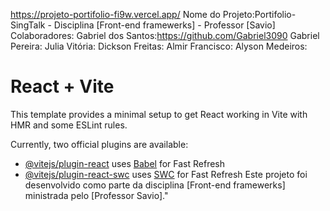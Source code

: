 https://projeto-portifolio-fi9w.vercel.app/
Nome do Projeto:Portifolio-SingTalk - Disciplina [Front-end framewerks] - Professor [Savio]
Colaboradores:
Gabriel dos Santos:https://github.com/Gabriel3090
Gabriel Pereira:
Julia Vitória:
Dickson Freitas:
Almir Francisco:
Alyson Medeiros:


# React + Vite

This template provides a minimal setup to get React working in Vite with HMR and some ESLint rules.

Currently, two official plugins are available:

- [@vitejs/plugin-react](https://github.com/vitejs/vite-plugin-react/blob/main/packages/plugin-react/README.md) uses [Babel](https://babeljs.io/) for Fast Refresh
- [@vitejs/plugin-react-swc](https://github.com/vitejs/vite-plugin-react-swc) uses [SWC](https://swc.rs/) for Fast Refresh
Este projeto foi desenvolvido como parte da disciplina [Front-end framewerks]
ministrada pelo [Professor Savio]."

